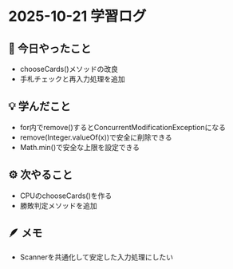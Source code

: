 # 2025-10-21 学習ログ

## 🧠 今日やったこと
- chooseCards()メソッドの改良
- 手札チェックと再入力処理を追加

## 💡 学んだこと
- for内でremove()するとConcurrentModificationExceptionになる
- remove(Integer.valueOf(x))で安全に削除できる
- Math.min()で安全な上限を設定できる

## ⚙️ 次やること
- CPUのchooseCards()を作る
- 勝敗判定メソッドを追加

## 🪶 メモ
- Scannerを共通化して安定した入力処理にしたい

